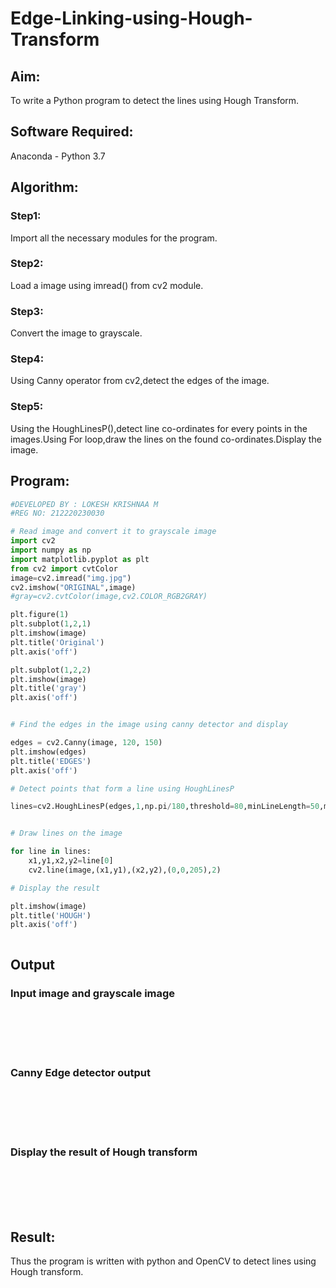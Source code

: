 # Edge-Linking-using-Hough-Transform
## Aim:
To write a Python program to detect the lines using Hough Transform.

## Software Required:
Anaconda - Python 3.7

## Algorithm:
### Step1:
Import all the necessary modules for the program.

### Step2:
Load a image using imread() from cv2 module.

### Step3:
Convert the image to grayscale.

### Step4:
Using Canny operator from cv2,detect the edges of the image.

### Step5:
Using the HoughLinesP(),detect line co-ordinates for every points in the images.Using For loop,draw the lines on the found co-ordinates.Display the image.

## Program:
```Python
#DEVELOPED BY : LOKESH KRISHNAA M
#REG NO: 212220230030

# Read image and convert it to grayscale image
import cv2
import numpy as np
import matplotlib.pyplot as plt
from cv2 import cvtColor
image=cv2.imread("img.jpg")
cv2.imshow("ORIGINAL",image)
#gray=cv2.cvtColor(image,cv2.COLOR_RGB2GRAY)

plt.figure(1)
plt.subplot(1,2,1)
plt.imshow(image)
plt.title('Original')
plt.axis('off')

plt.subplot(1,2,2)
plt.imshow(image)
plt.title('gray')
plt.axis('off')


# Find the edges in the image using canny detector and display

edges = cv2.Canny(image, 120, 150)
plt.imshow(edges)
plt.title('EDGES')
plt.axis('off')

# Detect points that form a line using HoughLinesP

lines=cv2.HoughLinesP(edges,1,np.pi/180,threshold=80,minLineLength=50,maxLineGap=250)


# Draw lines on the image

for line in lines:
    x1,y1,x2,y2=line[0]
    cv2.line(image,(x1,y1),(x2,y2),(0,0,205),2)

# Display the result

plt.imshow(image)
plt.title('HOUGH')
plt.axis('off')



```


## Output

### Input image and grayscale image
<br>
<br>
<br>
<br>

### Canny Edge detector output
<br>
<br>
<br>
<br>


### Display the result of Hough transform
<br>
<br>
<br>
<br>



## Result:
Thus the program is written with python and OpenCV to detect lines using Hough transform. 
